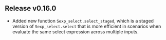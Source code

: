 ## Release v0.16.0

- Added new function `Sexp_select.select_staged`, which is a staged version of
  `Sexp_select.select` that is more efficient in scenarios when evaluate the same select
  expression across multiple inputs.
